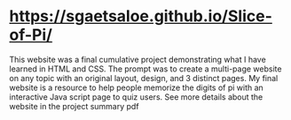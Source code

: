 # https://sgaetsaloe.github.io/Slice-of-Pi/

This website was a final cumulative project demonstrating what I have learned in HTML and CSS. 
The prompt was to create a multi-page website on any topic with an original layout, design, and 3 distinct pages.
My final website is a resource to help people memorize the digits of pi with an interactive Java script page to quiz users.
See more details about the website in the project summary pdf
